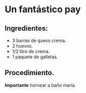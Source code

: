 # Un fantástico pay

## Ingredientes:

- 3 barras de queso crema.
- 2 huevos.
- 1/2 litro de crema.
- 1 paquete de galletas.

## Procedimiento.

**Importante** hornear a baño maría.
